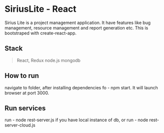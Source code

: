 # SiriusLite - React
Sirius Lite is a project management application. It have features like bug management, resource management and report generation etc. This is bootstraped with create-react-app.
## Stack
> React, Redux
> node.js
> mongodb
## How to run
navigate to folder, after installing dependencies fo - npm start. It will launch browser at port 3000.
## Run services
run - node rest-server.js if you have local instance of db, or run - node rest-server-cloud.js